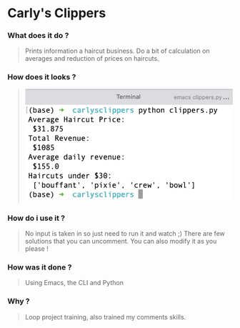 # Carly's Clippers

### What does it do ?
> Prints information a haircut business.
> Do a bit of calculation on averages and reduction of prices on haircuts.

### How does it looks ?
> ![Carly's Clippers](pic.png)

### How do i use it ?
> No input is taken in so just need to run it and watch ;)
> There are few solutions that you can uncomment.
> You can also modify it as you please !

### How was it done ?
> Using Emacs, the CLI and Python

### Why ?
> Loop project training, also trained my comments skills.


